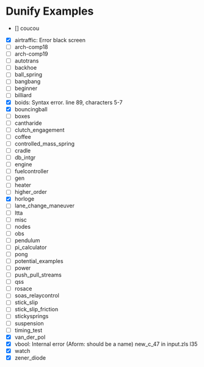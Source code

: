 # Dunify Examples

- [] coucou



- [x] airtraffic: Error black screen 
- [ ] arch-comp18
- [ ] arch-comp19
- [ ] autotrans
- [ ] backhoe
- [ ] ball_spring
- [ ] bangbang
- [ ] beginner
- [ ] billiard
- [x] boids: Syntax error. line 89, characters 5-7
- [x] bouncingball
- [ ] boxes
- [ ] cantharide
- [ ] clutch_engagement
- [ ] coffee
- [ ] controlled_mass_spring
- [ ] cradle
- [ ] db_intgr
- [ ] engine
- [ ] fuelcontroller
- [ ] gen
- [ ] heater
- [ ] higher_order
- [x] horloge
- [ ] lane_change_maneuver
- [ ] ltta
- [ ] misc
- [ ] nodes
- [ ] obs
- [ ] pendulum
- [ ] pi_calculator
- [ ] pong
- [ ] potential_examples
- [ ] power
- [ ] push_pull_streams
- [ ] qss
- [ ] rosace
- [ ] soas_relaycontrol
- [ ] stick_slip
- [ ] stick_slip_friction
- [ ] stickysprings
- [ ] suspension
- [ ] timing_test
- [x] van_der_pol
- [x] vbool: Internal error (Aform: should be a name) new_c_47 in input.zls l35
- [x] watch
- [x] zener_diode
